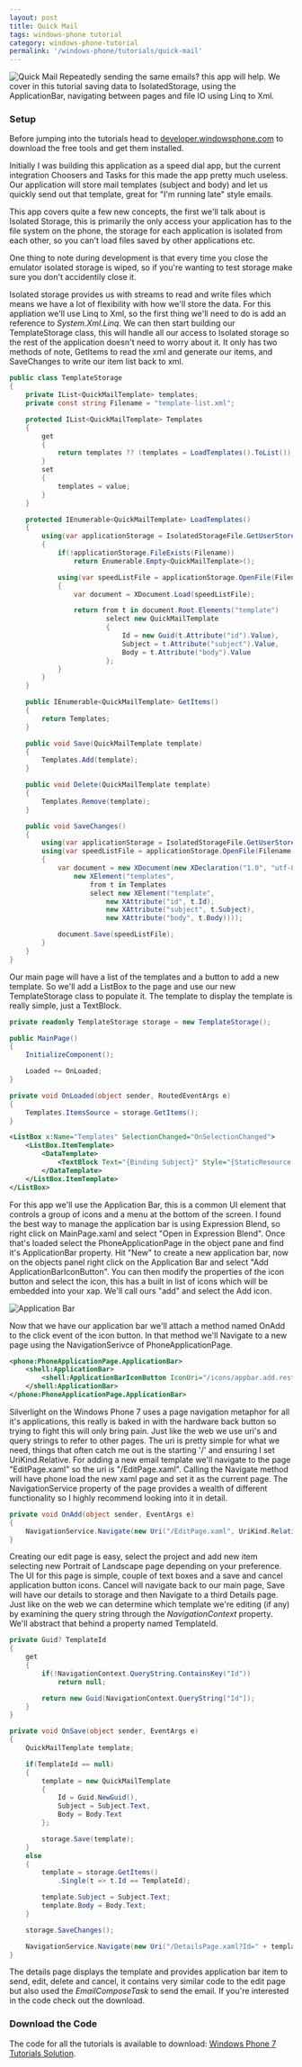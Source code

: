 ```yaml
---
layout: post
title: Quick Mail
tags: windows-phone tutorial
category: windows-phone-tutorial
permalink: '/windows-phone/tutorials/quick-mail'
---
```


<span class="alignleft"><img src="/content/images/tutorials/quick-mail.png" alt="Quick Mail"/></span>
Repeatedly sending the same emails? this app will help. We cover in this tutorial saving data to IsolatedStorage, using the ApplicationBar, navigating between pages and file IO using Linq to Xml.

### Setup

Before jumping into the tutorials head to [developer.windowsphone.com](http://developer.windowsphone.com/) to download the free tools and get them installed.

Initially I was building this application as a speed dial app, but the current integration Choosers and Tasks for this made the app pretty much useless. Our application will store mail templates (subject and body) and let us quickly send out that template, great for "I'm running late" style emails.

This app covers quite a few new concepts, the first we'll talk about is Isolated Storage, this is primarily the only access your application has to the file system on the phone, the storage for each application is isolated from each other, so you can't load files saved by other applications etc. 

One thing to note during development is that every time you close the emulator isolated storage is wiped, so if you're wanting to test storage make sure you don't accidentily close it.

Isolated storage provides us with streams to read and write files which means we have a lot of flexibility with how we'll store the data. For this appliation we'll use Linq to Xml, so the first thing we'll need to do is add an reference to *System.Xml.Linq*. We can then start building our TemplateStorage class, this will handle all our access to Isolated storage so the rest of the application doesn't need to worry about it. It only has two methods of note, GetItems to read the xml and generate our items, and SaveChanges to write our item list back to xml.

``` csharp
public class TemplateStorage
{
    private IList<QuickMailTemplate> templates;
    private const string Filename = "template-list.xml";

    protected IList<QuickMailTemplate> Templates
    {
        get
        {
            return templates ?? (templates = LoadTemplates().ToList());
        }
        set
        {
            templates = value;
        }
    }

    protected IEnumerable<QuickMailTemplate> LoadTemplates()
    {
        using(var applicationStorage = IsolatedStorageFile.GetUserStoreForApplication())
        {
            if(!applicationStorage.FileExists(Filename))
                return Enumerable.Empty<QuickMailTemplate>();

            using(var speedListFile = applicationStorage.OpenFile(Filename, FileMode.Open, FileAccess.Read))
            {
                var document = XDocument.Load(speedListFile);

                return from t in document.Root.Elements("template")
                        select new QuickMailTemplate
                        {
                            Id = new Guid(t.Attribute("id").Value),
                            Subject = t.Attribute("subject").Value,
                            Body = t.Attribute("body").Value
                        };
            }
        }
    }

    public IEnumerable<QuickMailTemplate> GetItems()
    {
        return Templates;
    }

    public void Save(QuickMailTemplate template)
    {
        Templates.Add(template);
    }

    public void Delete(QuickMailTemplate template)
    {
        Templates.Remove(template);
    }

    public void SaveChanges()
    {
        using(var applicationStorage = IsolatedStorageFile.GetUserStoreForApplication())
        using(var speedListFile = applicationStorage.OpenFile(Filename, FileMode.Create, FileAccess.Write))
        {
            var document = new XDocument(new XDeclaration("1.0", "utf-8", "yes"),
                new XElement("templates",
                    from t in Templates
                    select new XElement("template",
                        new XAttribute("id", t.Id),
                        new XAttribute("subject", t.Subject),
                        new XAttribute("body", t.Body))));

            document.Save(speedListFile);
        }
    }
}
```

Our main page will have a list of the templates and a button to add a new template. So we'll add a ListBox to the page and use our new TemplateStorage class to populate it. The template to display the template is really simple, just a TextBlock.

``` csharp
private readonly TemplateStorage storage = new TemplateStorage();

public MainPage()
{
    InitializeComponent();

    Loaded += OnLoaded;
}

private void OnLoaded(object sender, RoutedEventArgs e)
{
    Templates.ItemsSource = storage.GetItems();
}
```

``` xml
<ListBox x:Name="Templates" SelectionChanged="OnSelectionChanged">
    <ListBox.ItemTemplate>
        <DataTemplate>
            <TextBlock Text="{Binding Subject}" Style="{StaticResource PhoneTextLargeStyle}" />
        </DataTemplate>
    </ListBox.ItemTemplate>
</ListBox>

```

For this app we'll use the Application Bar, this is a common UI element that controls a group of icons and a menu at the bottom of the screen. I found the best way to manage the application bar is using Expression Blend, so right click on MainPage.xaml and select "Open in Expression Blend".  Once that's loaded select the PhoneApplicationPage in the object pane and find it's ApplicationBar property. Hit "New" to create a new application bar, now on the objects panel right click on the Application Bar and select "Add ApplicationBarIconButton". You can then modify the properties of the icon button and select the icon, this has a built in list of icons which will be embedded into your xap. We'll call ours "add" and select the Add icon.

<span class="alignright frame"><img src="/content/images/tutorials/quick-mail/application-bar.png" alt="Application Bar" /></span>

Now that we have our application bar we'll attach a method named OnAdd to the click event of the icon button. In that method we'll Navigate to a new page using the NavigationSerivce of PhoneApplicationPage.

``` xml
<phone:PhoneApplicationPage.ApplicationBar>
    <shell:ApplicationBar>
        <shell:ApplicationBarIconButton IconUri="/icons/appbar.add.rest.png" Text="add" Click="OnAdd"/>
    </shell:ApplicationBar>
</phone:PhoneApplicationPage.ApplicationBar>
```

Silverlight on the Windows Phone 7 uses a page navigation metaphor for all it's applications, this really is baked in with the hardware back button so trying to fight this will only bring pain. Just like the web we use uri's and query strings to refer to other pages. The uri is pretty simple for what we need, things that often catch me out is the starting '/' and ensuring I set UriKind.Relative. For adding a new email template we'll navigate to the page "EditPage.xaml" so the uri is "/EditPage.xaml". Calling the Navigate method will have phone load the new xaml page and set it as the current page. The NavigationService property of the page provides a wealth of different functionality so I highly recommend looking into it in detail.

``` csharp
private void OnAdd(object sender, EventArgs e)
{
    NavigationService.Navigate(new Uri("/EditPage.xaml", UriKind.Relative));
}
```

Creating our edit page is easy, select the project and add new item selecting new Portrait of Landscape page depending on your preference. The UI for this page is simple, couple of text boxes and a save and cancel application  button icons. Cancel will navigate back to our main page, Save will have our details to storage and then Navigate to a third Details page. Just like on the web we can determine which template we're editing (if any) by examining the query string through the <em>NavigationContext</em> property. We'll abstract that behind a property named TemplateId.

``` csharp
private Guid? TemplateId
{
    get
    {
        if(!NavigationContext.QueryString.ContainsKey("Id"))
            return null;

        return new Guid(NavigationContext.QueryString["Id"]);
    }
}
```

``` csharp
private void OnSave(object sender, EventArgs e)
{
    QuickMailTemplate template;

    if(TemplateId == null)
    {
        template = new QuickMailTemplate
        {
            Id = Guid.NewGuid(),
            Subject = Subject.Text,
            Body = Body.Text
        };

        storage.Save(template);
    }
    else
    {
        template = storage.GetItems()
            .Single(t => t.Id == TemplateId);

        template.Subject = Subject.Text;
        template.Body = Body.Text;
    }

    storage.SaveChanges();

    NavigationService.Navigate(new Uri("/DetailsPage.xaml?Id=" + template.Id, UriKind.Relative));
}
```

The details page displays the template and provides application bar item to send, edit, delete and cancel, it contains very similar code to the edit page but also used the *EmailComposeTask* to send the email. If you're interested in the code check out the download.

### Download the Code

The code for all the tutorials is available to download: [Windows Phone 7 Tutorials Solution][download].

[download]: http://compiledexperience.com/content/downloads/windows-phone-tutorials.zip